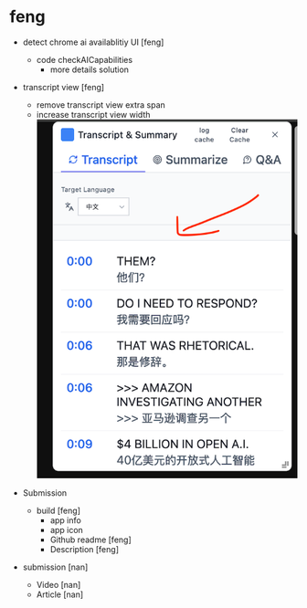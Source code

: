 # feng

- detect chrome ai availablitiy UI [feng]
  - code checkAICapabilities
    - more details solution
- transcript view [feng]

  - remove transcript view extra span
  - increase transcript view width
    ![alt text](image-7.png)

- Submission
  - build [feng]
    - app info
    - app icon
    - Github readme [feng]
    - Description [feng]
- submission [nan]
  - Video [nan]
  - Article [nan]
